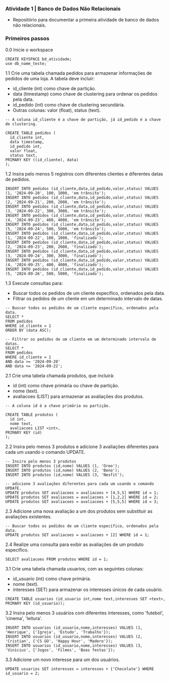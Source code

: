### Atividade 1 | Banco de Dados Não Relacionais

- Repositório para documentar a primeira atividade de banco de dados não relacionais.

### Primeiros passos

0.0 Inicie o workspace
```cql
CREATE KEYSPACE bd_atividade;
use db_name_teste;
```
1.1 Crie uma tabela chamada pedidos para armazenar informações de pedidos de uma loja. A tabela deve incluir:
- id_cliente (int) como chave de partição.
- data (timestamp) como chave de clustering para ordenar os pedidos pela data.
- id_pedido (int) como chave de clustering secundária.
- Outras colunas: valor (float), status (text).

```cql
-- A coluna id_cliente é a chave de partição, já id_pedido é a chave de clustering.

CREATE TABLE pedidos (
  id_cliente int,
  data timestamp,
  id_pedido int,
  valor float,
  status text,
PRIMARY KEY ((id_cliente), data)
);
```

1.2 Insira pelo menos 5 registros com diferentes clientes e diferentes datas de  pedidos.

```cql
INSERT INTO pedidos (id_cliente,data,id_pedido,valor,status) VALUES (1, '2024-09-20', 100, 1000, 'em trânsito');
INSERT INTO pedidos (id_cliente,data,id_pedido,valor,status) VALUES (2, '2024-09-21', 200, 2000, 'em trânsito');
INSERT INTO pedidos (id_cliente,data,id_pedido,valor,status) VALUES (3, '2024-09-22', 300, 3000, 'em trânsito');
INSERT INTO pedidos (id_cliente,data,id_pedido,valor,status) VALUES (4, '2024-09-23', 400, 4000, 'em trânsito');
INSERT INTO pedidos (id_cliente,data,id_pedido,valor,status) VALUES (5, '2024-09-24', 500, 5000, 'em trânsito');
INSERT INTO pedidos (id_cliente,data,id_pedido,valor,status) VALUES (1, '2024-09-22', 100, 1000, 'finalizado');
INSERT INTO pedidos (id_cliente,data,id_pedido,valor,status) VALUES (2, '2024-09-23', 200, 2000, 'finalizado');
INSERT INTO pedidos (id_cliente,data,id_pedido,valor,status) VALUES (3, '2024-09-24', 300, 3000, 'finalizado');
INSERT INTO pedidos (id_cliente,data,id_pedido,valor,status) VALUES (4, '2024-09-25', 400, 4000, 'finalizado');
INSERT INTO pedidos (id_cliente,data,id_pedido,valor,status) VALUES (5, '2024-09-26', 500, 5000, 'finalizado');
```

1.3 Execute consultas para:
- Buscar todos os pedidos de um cliente específico, ordenados pela data.
- Filtrar os pedidos de um cliente em um determinado intervalo de datas.

```cql
-- Buscar todos os pedidos de um cliente específico, ordenados pela data.
SELECT *
FROM pedidos
WHERE id_cliente = 1
ORDER BY (data ASC);
```

```cql
-- Filtrar os pedidos de um cliente em um determinado intervalo de datas.
SELECT *
FROM pedidos
WHERE id_cliente = 1
AND data >= '2024-09-20'
AND data <= '2024-09-22';
```

2.1 Crie uma tabela chamada produtos, que incluirá:
- id (int) como chave primária ou chave de partição.
- nome (text).
- avaliacoes (LIST<int>) para armazenar as avaliações dos produtos.

```cql
-- A coluna id é a chave primária ou partição.

CREATE TABLE produtos (
  id int,
  nome text,
  avaliacoes LIST <int>,
PRIMARY KEY (id)
);
```

2.2 Insira pelo menos 3 produtos e adicione 3 avaliações diferentes para cada um 
usando o comando UPDATE.

```cql
-- Insira pelo menos 3 produtos
INSERT INTO produtos (id,nome) VALUES (1, 'Oreo');
INSERT INTO produtos (id,nome) VALUES (2, 'Bono');
INSERT INTO produtos (id,nome) VALUES (3, 'Nesfit');
```

```cql
-- adicione 3 avaliações diferentes para cada um usando o comando UPDATE.
UPDATE produtos SET avaliacoes = avaliacoes + [4,5,5] WHERE id = 1;
UPDATE produtos SET avaliacoes = avaliacoes + [1,2,2] WHERE id = 2;
UPDATE produtos SET avaliacoes = avaliacoes + [5,5,5] WHERE id = 3;
```

2.3 Adicione uma nova avaliação a um dos produtos sem substituir as avaliações existentes.
```cql
-- Buscar todos os pedidos de um cliente específico, ordenados pela data.
UPDATE produtos SET avaliacoes = avaliacoes + [2] WHERE id = 1;
```

2.4 Realize uma consulta para exibir as avaliações de um produto específico.

```cql
SELECT avaliacoes FROM produtos WHERE id = 1;
```

3.1 Crie uma tabela chamada usuarios, com as seguintes colunas:
- id_usuario (int) como chave primária.
- nome (text).
- interesses (SET<text>) para armazenar os interesses únicos de cada usuário.

```cql
CREATE TABLE usuarios (id_usuario int,nome text,interesses SET <text>, PRIMARY KEY (id_usuario));
```

3.2 Insira pelo menos 3 usuários com diferentes interesses, como 'futebol', 'cinema', 'leitura'.

```cql
INSERT INTO usuarios (id_usuario,nome,interesses) VALUES (1, 'Henrique', {'Igreja', 'Estudo', 'Trabalho'});
INSERT INTO usuarios (id_usuario,nome,interesses) VALUES (2, 'Cristian', {'CS GO', 'Happy Hour', 'Madero'});
INSERT INTO usuarios (id_usuario,nome,interesses) VALUES (3, 'Vinicius', {'Jogos', 'Filmes', 'Boas festas'});
```

3.3 Adicione um novo interesse para um dos usuários.
```cql
UPDATE usuarios SET interesses = interesses + {'Chocolate'} WHERE id_usuario = 2;
```

